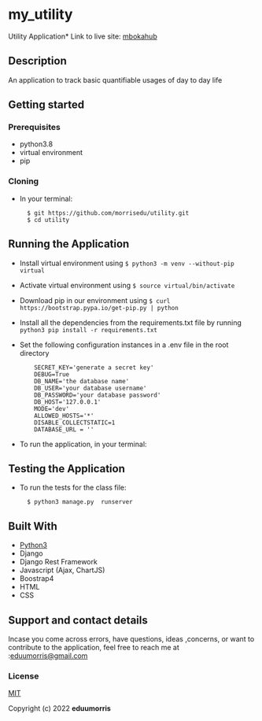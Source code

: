 # my_utility
Utility Application* Link to live site: [mbokahub]()

## Description
An application to track basic quantifiable usages of day to day life

## Getting started

### Prerequisites
* python3.8
* virtual environment
* pip

### Cloning
* In your terminal:
        
        $ git https://github.com/morrisedu/utility.git
        $ cd utility

## Running the Application
* Install virtual environment using `$ python3 -m venv --without-pip virtual`
* Activate virtual environment using `$ source virtual/bin/activate`
* Download pip in our environment using `$ curl https://bootstrap.pypa.io/get-pip.py | python`
* Install all the dependencies from the requirements.txt file by running `python3 pip install -r requirements.txt`

* Set the following configuration instances in a .env file in the root directory
    ```env
        SECRET_KEY='generate a secret key'
        DEBUG=True
        DB_NAME='the database name'
        DB_USER='your database username'
        DB_PASSWORD='your database password'
        DB_HOST='127.0.0.1'
        MODE='dev'
        ALLOWED_HOSTS='*'
        DISABLE_COLLECTSTATIC=1
        DATABASE_URL = ''
    ```
* To run the application, in your terminal:

        
        
## Testing the Application
* To run the tests for the class file:

        $ python3 manage.py  runserver
        
        
## Built With

* [Python3](https://docs.python.org/3/)
* Django
* Django Rest Framework
* Javascript (Ajax, ChartJS)
* Boostrap4
* HTML
* CSS


## Support and contact details
 Incase you come across errors, have questions, ideas ,concerns, or want to contribute to the application, feel free to reach me at :eduumorris@gmail.com

### License
[MIT](https://github.com/sawe-daisy/findjobo/blob/master/LICENSE)

Copyright (c) 2022 **eduumorris**


